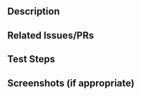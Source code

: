 <!--- Provide a general summary of your changes in the title above -->
<!--- Example: Feature: Scan Interpretations -->

## Description

<!--- 1-2 sentence summary of changes in PR // Narrative Format -->

## Related Issues/PRs

<!--- Any issues/PRs that are related to changes presented in this PR-->
<!-- https://docs.github.com/en/get-started/writing-on-github/working-with-advanced-formatting/autolinked-references-and-urls#issues-and-pull-requests -->

<!-- For same-repository PRs/Issues -->
<!-- Example: - #2 -->
<!-- For other repository PRs/Issues -->
<!-- Example: - Genetesis/genetesis-api#2 -->

<!-- If this PR will close any related issues, add a line with the syntax "Closes #{ISSUE_NUMBER}" -->
<!-- Example: Closes #4 -->
<!-- Example: Closes #Genetesis/genetesis/api#102 -->

## Test Steps

<!--- Please describe in detail how you tested your changes. -->
<!--- Include details of your testing environment, and the tests you ran to -->
<!--- see how your change affects other areas of the code, etc. -->

## Screenshots (if appropriate)

<!--- Add link to sketch screenshots when expected -->

<!-- FINAL NOTES -->
<!--- If necessary, for each file changed in your PR, use GitHub's PR review commenting feature to mark notes on important lines, points of discussion, etc. --->
